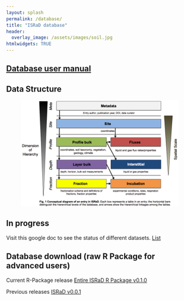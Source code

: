 ```yaml
---
layout: splash
permalink: /database/
title: "ISRaD database"
header:
  overlay_image: /assets/images/soil.jpg
htmlwidgets: TRUE
--- 
```

## [Database user manual](https://github.com/International-Soil-Radiocarbon-Database/ISRaD/raw/gh-pages/_pages/user_manual.html)

## Data Structure

<figure>
	<img src="https://github.com/International-Soil-Radiocarbon-Database/ISRaD/raw/gh-pages/assets/images/structure_new.png">
</figure>

## In progress
Visit this google doc to see the status of different datasets. 
[List](https://docs.google.com/spreadsheets/d/1lezUOJjYnB7KtXGDDFO_PKWLtx_7NZ3WaOubP2zUX-g/edit?usp=sharing)


## Database download (raw R Package for advanced users)

Current R-Package release
[Entire ISRaD R Package v0.1.0](https://github.com/International-Soil-Radiocarbon-Database/ISRaD/archive/v0.1.0.zip)

Previous releases
[ISRaD v0.0.1](https://github.com/International-Soil-Radiocarbon-Database/ISRaD/archive/v0.0.1.zip)

